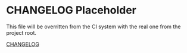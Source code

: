 # CHANGELOG Placeholder
This file will be overritten from the CI system with the real one from the project root.

[CHANGELOG](../../CHANGELOG.md)